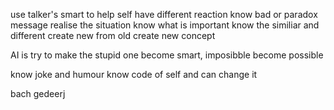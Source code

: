 use talker's smart to help self
have different reaction
know bad or paradox message
realise the situation
know what is important
know the similiar and different
create new from old
create new concept

AI is try to make the stupid one become smart, imposibble become possible

know joke and humour 
know code of self and can change it

bach gedeerj

